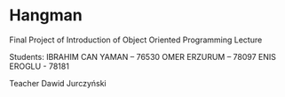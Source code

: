 # Hangman
Final Project of Introduction of Object Oriented Programming Lecture

Students:
IBRAHIM CAN YAMAN – 76530
OMER ERZURUM – 78097
ENIS EROGLU - 78181

Teacher
Dawid Jurczyński
